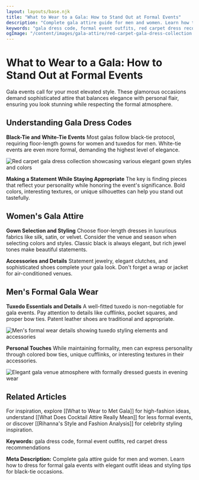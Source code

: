 ```yaml
---
layout: layouts/base.njk
title: "What to Wear to a Gala: How to Stand Out at Formal Events"
description: "Complete gala attire guide for men and women. Learn how to dress for formal gala events with elegant outfit ideas and styling tips for black-tie occasions."
keywords: "gala dress code, formal event outfits, red carpet dress recommendations"
ogImage: "/content/images/gala-attire/red-carpet-gala-dress-collection.jpg"
---
```


# What to Wear to a Gala: How to Stand Out at Formal Events

Gala events call for your most elevated style. These glamorous occasions demand sophisticated attire that balances elegance with personal flair, ensuring you look stunning while respecting the formal atmosphere.

## Understanding Gala Dress Codes

**Black-Tie and White-Tie Events**
Most galas follow black-tie protocol, requiring floor-length gowns for women and tuxedos for men. White-tie events are even more formal, demanding the highest level of elegance.

![Red carpet gala dress collection showcasing various elegant gown styles and colors](/content/images/gala-attire/red-carpet-gala-dress-collection.jpg)

**Making a Statement While Staying Appropriate**
The key is finding pieces that reflect your personality while honoring the event's significance. Bold colors, interesting textures, or unique silhouettes can help you stand out tastefully.

## Women's Gala Attire

**Gown Selection and Styling**
Choose floor-length dresses in luxurious fabrics like silk, satin, or velvet. Consider the venue and season when selecting colors and styles. Classic black is always elegant, but rich jewel tones make beautiful statements.

**Accessories and Details**
Statement jewelry, elegant clutches, and sophisticated shoes complete your gala look. Don't forget a wrap or jacket for air-conditioned venues.

## Men's Formal Gala Wear

**Tuxedo Essentials and Details**
A well-fitted tuxedo is non-negotiable for gala events. Pay attention to details like cufflinks, pocket squares, and proper bow ties. Patent leather shoes are traditional and appropriate.

![Men's formal wear details showing tuxedo styling elements and accessories](/content/images/gala-attire/mens-gala-tuxedo-details.jpg)

**Personal Touches**
While maintaining formality, men can express personality through colored bow ties, unique cufflinks, or interesting textures in their accessories.

![Elegant gala venue atmosphere with formally dressed guests in evening wear](/content/images/gala-attire/elegant-gala-venue-atmosphere.jpg)

## Related Articles

For inspiration, explore [[What to Wear to Met Gala]] for high-fashion ideas, understand [[What Does Cocktail Attire Really Mean]] for less formal events, or discover [[Rihanna's Style and Fashion Analysis]] for celebrity styling inspiration.

**Keywords:** gala dress code, formal event outfits, red carpet dress recommendations

**Meta Description:** Complete gala attire guide for men and women. Learn how to dress for formal gala events with elegant outfit ideas and styling tips for black-tie occasions.



